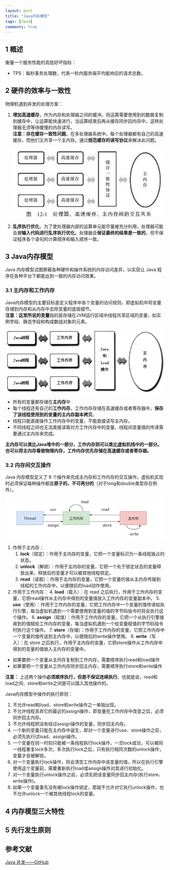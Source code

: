 ```yaml
---
layout: post
title: "Java内存模型"
tags: [Java]
comments: true
---
```


## 1 概述
衡量一个服务性能的高低好坏指标：
- TPS：每秒事务处理数，代表一秒内服务端平均能响应的请求总数。

## 2 硬件的效率与一致性
物理机遇到并发的处理方案：
1. **增加高速缓存**，作为内存和处理器之间的缓冲。将运算需要使用到的数据复制到缓存中，让运算能快速进行，当运算结束后再从缓存同步回内存中，这样处理器无须等待缓慢的内存读写。     
    **注意：**存在**缓存一致性问题**。在多处理器系统中，每个处理器都有自己的高速缓存，而他们又共享一个主内存。通过**规范缓存的读写协议**来解决此问题。

    ![](https://raw.githubusercontent.com/Andr-Robot/iMarkdownPhotos/master/Res/%E7%89%A9%E7%90%86%E6%9C%BA%E9%AB%98%E9%80%9F%E7%BC%93%E5%AD%98.png)
    
2. **乱序执行优化**，为了使处理器内部的运算单元能尽量被充分利用，处理器可能会**对输入代码进行乱序执行优化**。处理器会**保证最终的结果是一致的**，但不保证程序各个语句的计算顺序和输入顺序一致。

## 3 Java内存模型
Java 内存模型试图屏蔽各种硬件和操作系统的内存访问差异，以实现让 Java 程序在各种平台下都能达到一致的内存访问效果。
### 3.1 主内存和工作内存
Java内存模型的主要目标是定义程序中各个变量的访问规则，即虚拟机中将变量存储到内存和从内存中去除变量的底层细节。    
**注意：**这里所说的**变量**指的是存储在JVM运行区域中线程共享区域的变量，如实例字段、静态字段和构成数组对象的元素。

![](https://raw.githubusercontent.com/Andr-Robot/iMarkdownPhotos/master/Res/jvm%E5%86%85%E5%AD%98%E6%A8%A1%E5%9E%8B.png)

- 所有的变量都存储在**主内存**中
- 每个线程还有自己的**工作内存**，工作内存存储在高速缓存或者寄存器中，**保存了该线程使用到的变量的主内存副本拷贝**。
- 线程只能直接操作工作内存中的变量，不能直接读写主内存。
- 不同线程之间也无法直接读取对方工作内存中的变量，线程间变量值的传递需要通过主内存来完成。

**主内存可以类比Java堆中的一部分，工作内存则可以类比虚拟机栈中的一部分。也可以将主内存看做物理内存，工作内存优先存储在高速缓存或者寄存器。**

### 3.2 内存间交互操作
Java 内存模型定义了 8 个操作来完成主内存和工作内存的交互操作。虚拟机实现时必须保证每种操作都是**原子的，不可再分的**（对于long和double类型存在例外）。

![](https://raw.githubusercontent.com/Andr-Robot/iMarkdownPhotos/master/Res/java%E5%86%85%E5%AD%98%E9%97%B4%E4%BA%A4%E4%BA%92%E6%93%8D%E4%BD%9C.png)

1. 作用于主内存：
    1. **lock**（锁定）：作用于主内存的变量，它把一个变量标识为一条线程独占的状态。
    2. **unlock**（解锁）：作用于主内存的变量，它把一个处于锁定状态的变量释放出来，释放后的变量才可以被其他线程锁定。
    3. **read**（读取）：作用于主内存的变量，它把一个变量的值从主内存传输到线程的工作内存中，以便随后的load动作使用。
2. 作用于工作内存：
    4. **load**（载入）：在 read 之后执行，作用于工作内存的变量，它把read操作从主内存中得到的变量值放入工作内存的变量副本中。
    5. **use**（使用）：作用于工作内存的变量，它把工作内存中一个变量的值传递给执行引擎，每当虚拟机遇到一个需要使用到变量的值的字节码指令时将会执行这个操作。
    6. **assign**（赋值）：作用于工作内存的变量，它把一个从执行引擎接收到的值赋给工作内存的变量，每当虚拟机遇到一个给变量赋值的字节码指令时执行这个操作。
    7. **store**（存储）：作用于工作内存的变量，它把工作内存中一个变量的值传送到主内存中，以便随后的write操作使用。
    8. **write**（写入）：在 store 之后执行，作用于主内存的变量，它把store操作从工作内存中得到的变量的值放入主内存的变量中。

- 如果要把一个变量从主内存复制到工作内存，需要顺序执行read和load操作
- 如果要把一个变量从工作内存同步回主内存，需要顺序执行store和write操作

**注意：** 上述两个操作**必须顺序执行，但是不保证连续执行**。也就是说，read和load之间、store和write之间是可以插入其他操作的。

Java内存模型中操作的执行原则：
1. 不允许read和load、store和write操作之一单独出现。
2. 不允许线程丢弃它的最近的assign操作，即变量在工作内存中改变之后，必须同步回主内存。
3. 不允许线程把没有经过assign操作的变量，同步回主内存。
4. 一个新的变量只能在主内存中诞生，即对一个变量进行use、store操作之前，必须先执行过load、assign操作。
5. 一个变量在同一时刻只能被一条线程执行lock操作，一旦lock成功，可以被同一线程重复lock多次，多次执行lock之后，只有执行相同次数的unlock操作，变量才会被解锁。
6. 对一个变量执行lock操作，将会清空工作内存中该变量的值，所以在执行引擎使用这个变量前，需要重新执行load或assign操作对其进行初始化。
7. 对一个变量执行unlock操作之前，必须先把该变量同步回主内存(执行store、write操作)。
8. 如果一个变量事先没有被lock操作锁定，那就不允许对它执行unlock操作，也不允许unlock一个被其他线程lock的变量。

## 4 内存模型三大特性

## 5 先行发生原则

## 参考文献
[Java 并发——GitHub](https://github.com/CyC2018/CS-Notes/blob/master/docs/notes/Java%20%E5%B9%B6%E5%8F%91.md)



